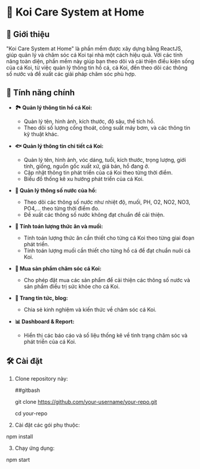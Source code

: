 # 🐠 Koi Care System at Home

## 📖 Giới thiệu

"Koi Care System at Home" là phần mềm được xây dựng bằng ReactJS, giúp quản lý và chăm sóc cá Koi tại nhà một cách hiệu quả. Với các tính năng toàn diện, phần mềm này giúp bạn theo dõi và cải thiện điều kiện sống của cá Koi, từ việc quản lý thông tin hồ cá, cá Koi, đến theo dõi các thông số nước và đề xuất các giải pháp chăm sóc phù hợp.

## 🚀 Tính năng chính

- **🏞️ Quản lý thông tin hồ cá Koi:**
  - Quản lý tên, hình ảnh, kích thước, độ sâu, thể tích hồ.
  - Theo dõi số lượng cống thoát, công suất máy bơm, và các thông tin kỹ thuật khác.

- **🐟 Quản lý thông tin chi tiết cá Koi:**
  - Quản lý tên, hình ảnh, vóc dáng, tuổi, kích thước, trọng lượng, giới tính, giống, nguồn gốc xuất xứ, giá bán, hồ đang ở.
  - Cập nhật thông tin phát triển của cá Koi theo từng thời điểm.
  - Biểu đồ thống kê xu hướng phát triển của cá Koi.

- **🌊 Quản lý thông số nước của hồ:**
  - Theo dõi các thông số nước như nhiệt độ, muối, PH, O2, NO2, NO3, PO4,... theo từng thời điểm đo.
  - Đề xuất các thông số nước không đạt chuẩn để cải thiện.

- **📏 Tính toán lượng thức ăn và muối:**
  - Tính toán lượng thức ăn cần thiết cho từng cá Koi theo từng giai đoạn phát triển.
  - Tính toán lượng muối cần thiết cho từng hồ cá để đạt chuẩn nuôi cá Koi.

- **🛒 Mua sản phẩm chăm sóc cá Koi:**
  - Cho phép đặt mua các sản phẩm để cải thiện các thông số nước và sản phẩm điều trị sức khỏe cho cá Koi.

- **📰 Trang tin tức, blog:**
  - Chia sẻ kinh nghiệm và kiến thức về chăm sóc cá Koi.

- **📊 Dashboard & Report:**
  - Hiển thị các báo cáo và số liệu thống kê về tình trạng chăm sóc và phát triển của cá Koi.

## 🛠️ Cài đặt

1. Clone repository này:

   ##gitbash

   git clone https://github.com/your-username/your-repo.git

   cd your-repo
2. Cài đặt các gói phụ thuộc:

  npm install

3. Chạy ứng dụng:

  npm start





